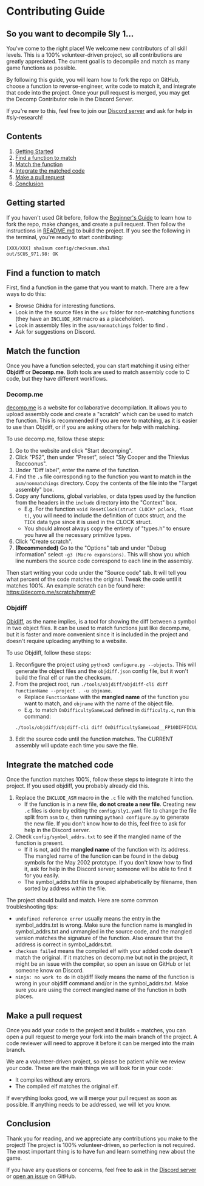 # Contributing Guide

## So you want to decompile Sly 1...

You've come to the right place! We welcome new contributors of all skill levels. This is a 100% volunteer-driven project, so all contributions are greatly appreciated. The current goal is to decompile and match as many game functions as possible.

By following this guide, you will learn how to fork the repo on GitHub, choose a function to reverse-engineer, write code to match it, and integrate that code into the project. Once your pull request is merged, you may get the Decomp Contributor role in the Discord Server.

If you're new to this, feel free to join our [Discord server](https://discord.gg/2GSXcEzPJA) and ask for help in #sly-research!

## Contents

1. [Getting Started](#getting-started)
2. [Find a function to match](#find-a-function-to-match)
3. [Match the function](#match-the-function)
4. [Integrate the matched code](#integrate-the-matched-code)
5. [Make a pull request](#make-a-pull-request)
6. [Conclusion](#conclusion)

## Getting started

If you haven't used Git before, follow the [Beginner's Guide](/docs/BEGINNERSGUIDE.md) to learn how to fork the repo, make changes, and create a pull request. Then follow the instructions in [README.md](/README.md) to build the project. If you see the following in the terminal, you're ready to start contributing:

```bash
[XXX/XXX] sha1sum config/checksum.sha1
out/SCUS_971.98: OK
```

## Find a function to match

First, find a function in the game that you want to match. There are a few ways to do this:

* Browse Ghidra for interesting functions.
* Look in the the source files in the `src` folder for non-matching functions (they have an `INCLUDE_ASM` macro as a placeholder).
* Look in assembly files in the `asm/nonmatchings` folder to find .
* Ask for suggestions on Discord.

## Match the function

Once you have a function selected, you can start matching it using either **Objdiff** or **Decomp.me**. Both tools are used to match assembly code to C code, but they have different workflows.

### Decomp.me

[decomp.me](https://decomp.me/) is a website for collaborative decompilation. It allows you to upload assembly code and create a "scratch" which can be used to match the function. This is recommended if you are new to matching, as it is easier to use than Objdiff, or if you are asking others for help with matching.

To use decomp.me, follow these steps:

1. Go to the website and click "Start decomping".
2. Click "PS2", then under "Preset", select "Sly Cooper and the Thievius Raccoonus".
3. Under "Diff label", enter the name of the function.
4. Find the `.s` file corresponding to the function you want to match in the `asm/nonmatchings` directory. Copy the contents of the file into the "Target assembly" box.
5. Copy any functions, global variables, or data types used by the function from the headers in the `include` directory into the "Context" box.
   * E.g. For the function `void ResetClock(struct CLOCK* pclock, float t)`, you will need to include the definition of `CLOCK` struct, and the `TICK` data type since it is used in the CLOCK struct.
   * You should almost always copy the entirety of "types.h" to ensure you have all the necessary primitive types.
6. Click "Create scratch".
7. **(Recommended)** Go to the "Options" tab and under "Debug information" select `-g3 (Macro expansions)`. This will show you which line numbers the source code correspond to each line in the assembly.

Then start writing your code under the "Source code" tab. It will tell you what percent of the code matches the original. Tweak the code until it matches 100%. An example scratch can be found here: https://decomp.me/scratch/hmmyP

### Objdiff

[Objdiff](https://github.com/encounter/objdiff), as the name implies, is a tool for showing the diff between a symbol in two object files. It can be used to match functions just like decomp.me, but it is faster and more convenient since it is included in the project and doesn't require uploading anything to a website.

To use Objdiff, follow these steps:

1. Reconfigure the project using `python3 configure.py --objects`. This will generate the object files and the `objdiff.json` config file, but it won't build the final elf or run the checksum.
2. From the project root, run `./tools/objdiff/objdiff-cli diff FunctionName --project . -u objname`.
    * Replace `FunctionName` with the **mangled name** of the function you want to match, and `objname` with the name of the object file.
    * E.g. to match `OnDifficultyGameLoad` defined in `difficulty.c`, run this command:
    ```bash
    ./tools/objdiff/objdiff-cli diff OnDifficultyGameLoad__FP10DIFFICULTY --project . -u P2/difficulty
    ```
3. Edit the source code until the function matches. The CURRENT assembly will update each time you save the file.

## Integrate the matched code

Once the function matches 100%, follow these steps to integrate it into the project. If you used objdiff, you probably already did this.
1. Replace the `INCLUDE_ASM` macro in the `.c` file with the matched function.
   * If the function is in a new file, **do not create a new file**. Creating new `.c` files is done by editing the `config/sly1.yaml` file to change the file split from `asm` to `c`, then running `python3 configure.py` to generate the new file. If you don't know how to do this, feel free to ask for help in the Discord server.
2. Check `config/symbol_addrs.txt` to see if the mangled name of the function is present.
   * If it is not, add the **mangled name** of the function with its address. The mangled name of the function can be found in the debug symbols for the May 2002 prototype. If you don't know how to find it, ask for help in the Discord server; someone will be able to find it for you easily.
   * The symbol_addrs.txt file is grouped alphabetically by filename, then sorted by address within the file.

The project should build and match. Here are some common troubleshooting tips:
* `undefined reference error` usually means the entry in the symbol_addrs.txt is wrong. Make sure the function name is mangled in symbol_addrs.txt and unmangled in the source code, and the mangled version matches the signature of the function. Also ensure that the address is correct in symbol_addrs.txt.
* `checksum failed` means the compiled elf with your added code doesn't match the original. If it matches on decomp.me but not in the project, it might be an issue with the compiler, so open an issue on GitHub or let someone know on Discord.
* `ninja: no work to do` in objdiff likely means the name of the function is wrong in your objdiff command and/or in the symbol_addrs.txt. Make sure you are using the correct mangled name of the function in both places.

<!--### CodeMatcher

You can use [CodeMatcher](https://github.com/felinis/CodeMatcher) to help match your code against the original code. It can compile and match the entire source tree or just one file at a time. Matching against the release elf is not fully set up yet, so for now we are matching against the [May 19 2002 prototype](https://hiddenpalace.org/Sly_Cooper_and_the_Thievius_Raccoonus_(May_19,_2002_prototype)). For instructions on using CodeMatcher, see the [Code Matching Guide](/tools/codematcher/README.md).

If you are adding new code, it is strongly recommended that you run CodeMatcher before submitting a pull request. We will accept pull requests that don't match as long as the code is clean and readable, but in the future we may require that your code matches before merging it into the main branch.-->

## Make a pull request

Once you add your code to the project and it builds + matches, you can open a pull request to merge your fork into the main branch of the project. A code reviewer will need to approve it before it can be merged into the main branch.

We are a volunteer-driven project, so please be patient while we review your code. These are the main things we will look for in your code:

* It compiles without any errors.
* The compiled elf matches the original elf.

If everything looks good, we will merge your pull request as soon as possible. If anything needs to be addressed, we will let you know.

## Conclusion

Thank you for reading, and we appreciate any contributions you make to the project! The project is 100% volunteer-driven, so perfection is not required. The most important thing is to have fun and learn something new about the game.

If you have any questions or concerns, feel free to ask in the [Discord server](https://discord.gg/2GSXcEzPJA) or [open an issue](https://github.com/TheOnlyZac/sly1/issues/new) on GitHub.
